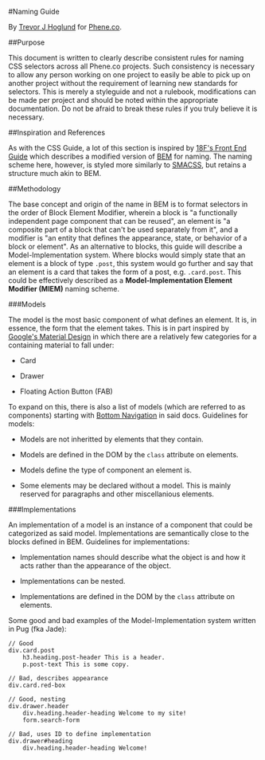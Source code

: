#Naming Guide

By [Trevor J Hoglund](http://trevorjhoglund.com) for [Phene.co](http://phene.co).

##Purpose

This document is written to clearly describe consistent rules for naming CSS selectors across all Phene.co projects.
Such consistency is necessary to allow any person working on one project to easily be able to pick up on another project without the requirement of learning new standards for selectors.
This is merely a styleguide and not a rulebook, modifications can be made per project and should be noted within the appropriate documentation.
Do not be afraid to break these rules if you truly believe it is necessary.

##Inspiration and References

As with the CSS Guide, a lot of this section is inspired by [18F's Front End Guide](https://pages.18f.gov/frontend/) which describes a modified version of [BEM](https://en.bem.info/methodology/naming-convention/) for naming.
The naming scheme here, however, is styled more similarly to [SMACSS](https://smacss.com/), but retains a structure much akin to BEM.

##Methodology

The base concept and origin of the name in BEM is to format selectors in the order of Block Element Modifier,
wherein a block is "a functionally independent page component that can be reused",
an element is "a composite part of a block that can't be used separately from it",
and a modifier is "an entity that defines the appearance, state, or behavior of a block or element".
As an alternative to blocks, this guide will describe a Model-Implementation system.
Where blocks would simply state that an element is a block of type `.post`,
this system would go further and say that an element is a card that takes the form of a post, e.g. `.card.post`.
This could be effectively described as a **Model-Implementation Element Modifier (MIEM)** naming scheme.

###Models

The model is the most basic component of what defines an element.
It is, in essence, the form that the element takes.
This is in part inspired by [Google's Material Design](https://material.io/guidelines/) in which there are a relatively few categories for a containing material to fall under:

- Card

- Drawer

- Floating Action Button (FAB)

To expand on this, there is also a list of models (which are referred to as components) starting with [Bottom Navigation](https://material.io/guidelines/components/bottom-navigation.html#bottom-navigation-usage) in said docs.
Guidelines for models:

- Models are not inheritted by elements that they contain.

- Models are defined in the DOM by the `class` attribute on elements.

- Models define the type of component an element is.

- Some elements may be declared without a model. This is mainly reserved for paragraphs and other miscellanious elements.


###Implementations

An implementation of a model is an instance of a component that could be categorized as said model.
Implementations are semantically close to the blocks defined in BEM.
Guidelines for implementations:

- Implementation names should describe what the object is and how it acts rather than the appearance of the object.

- Implementations can be nested.

- Implementations are defined in the DOM by the `class` attribute on elements.

Some good and bad examples of the Model-Implementation system written in Pug (fka Jade):

```jade
// Good
div.card.post
	h3.heading.post-header This is a header.
	p.post-text This is some copy.
	
// Bad, describes appearance
div.card.red-box

// Good, nesting
div.drawer.header
	div.heading.header-heading Welcome to my site!
	form.search-form

// Bad, uses ID to define implementation
div.drawer#heading
	div.heading.header-heading Welcome!
```
